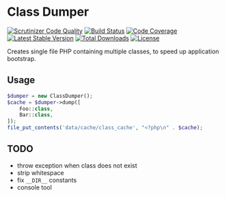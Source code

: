 Class Dumper
============

[![Scrutinizer Code Quality](https://scrutinizer-ci.com/g/mtymek/class-dumper/badges/quality-score.png?b=master)](https://scrutinizer-ci.com/g/mtymek/class-dumper/?branch=master)
[![Build Status](https://scrutinizer-ci.com/g/mtymek/class-dumper/badges/build.png?b=master)](https://scrutinizer-ci.com/g/mtymek/class-dumper/build-status/master)
[![Code Coverage](https://scrutinizer-ci.com/g/mtymek/class-dumper/badges/coverage.png?b=master)](https://scrutinizer-ci.com/g/mtymek/class-dumper/?branch=master)
[![Latest Stable Version](https://poser.pugx.org/mtymek/class-dumper/v/stable)](https://packagist.org/packages/mtymek/class-dumper)
[![Total Downloads](https://poser.pugx.org/mtymek/class-dumper/downloads)](https://packagist.org/packages/mtymek/class-dumper)
[![License](https://poser.pugx.org/mtymek/class-dumper/license)](https://packagist.org/packages/mtymek/class-dumper)

Creates single file PHP containing multiple classes, to speed up application bootstrap.

Usage
-----

```php
$dumper = new ClassDumper();
$cache = $dumper->dump([
    Foo::class,
    Bar::class,
]);
file_put_contents('data/cache/class_cache', "<?php\n" . $cache);
```

TODO
----

* throw exception when class does not exist
* strip whitespace
* fix `__DIR__` constants
* console tool
